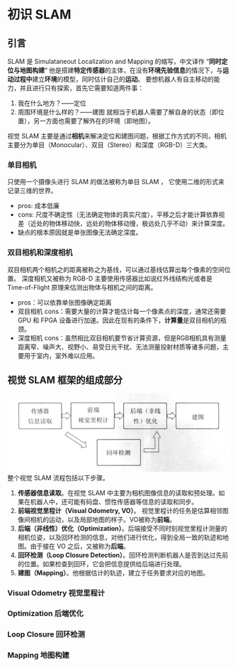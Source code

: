 # 初识 SLAM 
## 引言
SLAM 是 Simulataneout Localization and Mapping 的缩写，中文译作 “**同时定位与地图构建**“
他是搭建**特定传感器**的主体，在没有**环境先验信息**的情况下，与**运动过程中**建立**环境**的模型，同时估计自己的**运动**。
要想机器人有自主移动的能力，并且进行只有探索，首先它需要知道两件事：
1. 我在什么地方？——定位
2. 周围环境是什么样的？——建图
就相当于机器人需要了解自身的状态（即位置），另一方面也需要了解外在的环境（即地图）。

视觉 SLAM 主要是通过**相机**来解决定位和建图问题，根据工作方式的不同，相机主要分为单目（Monocular）、双目（Stereo）和深度（RGB-D）三大类。
### 单目相机
只使用一个摄像头进行 SLAM 的做法被称为单目 SLAM ， 它使用二维的形式来记录三维的世界。
- pros: 成本低廉
- cons: 尺度不确定性（无法确定物体的真实尺度），平移之后才能计算依靠视差（近处的物体移动快，远处的物体移动慢，极远处几乎不动）来计算深度。
- 缺点的根本原因就是单张图像无法确定深度。
### 双目相机和深度相机
双目相机两个相机之的距离被称之为基线，可以通过基线估算出每个像素的空间位置。
深度相机又被称为 RGB-D 主要使用传感器比如说红外线结构光或者是 Time-of-Flight 原理来估测出物体与相机之间的距离。
- pros：可以依靠单张图像确定距离
- 双目相机 cons：需要大量的计算才能估计每一个像素点的深度，通常还需要 GPU 和 FPGA 设备进行加速。因此在现有的条件下，**计算量**是双目相机的瓶颈。
- 深度相机 cons：虽然相比双目相机要节省计算资源，但是RGB相机具有测量距离窄、噪声大、视野小、易受日光干扰、无法测量投射材质等诸多问题，主要用于室内，室外难以应用。
## 视觉 SLAM 框架的组成部分
![image SLAM框架的组成部分](./docs/2021-11-29_21-04.png)
整个视觉 SLAM 流程包括以下步骤。
1. **传感器信息读取**。在视觉 SLAM 中主要为相机图像信息的读取和预处理。如果在机器人中，还可能有码盘、惯性传感器等信息的读取和同步。
2. **前端视觉里程计（Visual Odometry, VO）**。 视觉里程计的任务是估算相邻图像间相机的运动，以及局部地图的样子。VO被称为**前端**。
3. **后端（非线性）优化（Optimization）**。后端接受不同时刻视觉里程计测量的相机位姿，以及回环检测的信息，对他们进行优化，得到全局一致的轨迹和地图。由于接在 VO 之后，又被称为**后端**。
4. **回环检测（Loop Closure Detection）**。回环检测判断机器人是否到达过先前的位置。如果检查到回环，它会把信息提供给后端进行处理。
5. **建图（Mapping）**。他根据估计的轨迹，建立于任务要求对应的地图。
### Visual Odometry 视觉里程计
### Optimization 后端优化
### Loop Closure 回环检测
### Mapping 地图构建